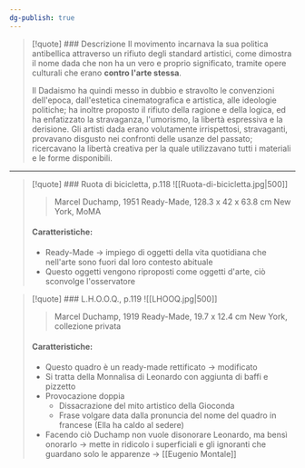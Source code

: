 ```yaml
---
dg-publish: true
---
```

> [!quote] ### Descrizione
> Il movimento incarnava la sua politica antibellica attraverso un rifiuto degli standard artistici, come dimostra il nome dada che non ha un vero e proprio significato, tramite opere culturali che erano **contro l'arte stessa**.
> 
> Il Dadaismo ha quindi messo in dubbio e stravolto le convenzioni dell'epoca, dall'estetica cinematografica e artistica, alle ideologie politiche; ha inoltre proposto il rifiuto della ragione e della logica, ed ha enfatizzato la stravaganza, l'umorismo, la libertà espressiva e la derisione. Gli artisti dada erano volutamente irrispettosi, stravaganti, provavano disgusto nei confronti delle usanze del passato; ricercavano la libertà creativa per la quale utilizzavano tutti i materiali e le forme disponibili.

---
> [!quote] ### Ruota di bicicletta, p.118
> ![[Ruota-di-bicicletta.jpg|500]]
> >Marcel Duchamp, 1951
> >Ready-Made, 128.3 x 42 x 63.8 cm
> >New York, MoMA
> 
> #### Caratteristiche:
> - Ready-Made -> impiego di oggetti della vita quotidiana che nell'arte sono fuori dal loro contesto abituale
> - Questo oggetti vengono riproposti come oggetti d'arte, ciò sconvolge l'osservatore 

> [!quote] ### L.H.O.O.Q., p.119
> ![[LHOOQ.jpg|500]]
> >Marcel Duchamp, 1919
> >Ready-Made, 19.7 x 12.4 cm
> >New York, collezione privata 
> 
> #### Caratteristiche:
> -  Questo quadro è un ready-made rettificato -> modificato
> - Si tratta della Monnalisa di Leonardo con aggiunta di baffi e pizzetto
> - Provocazione doppia
> 	- Dissacrazione del mito artistico della Gioconda
> 	- Frase volgare data dalla pronuncia del nome del quadro in francese (Ella ha caldo al sedere)
> - Facendo ciò Duchamp non vuole disonorare Leonardo, ma bensì onorarlo -> mette in ridicolo i superficiali e gli ignoranti che guardano solo le apparenze -> [[Eugenio Montale]]

